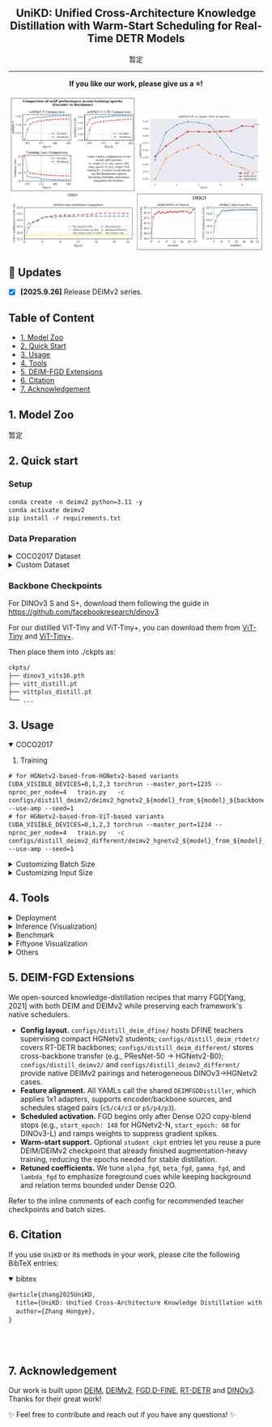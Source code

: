 <h2 align="center">
  UniKD: Unified Cross-Architecture Knowledge Distillation with Warm-Start Scheduling for Real-Time DETR Models
</h2>

<p align="center">
    暂定
</p>

---

  

<p align="center">
<strong>If you like our work, please give us a ⭐!</strong>
</p>


<p align="center">
  <img src="./figures/encoder_vs_backbone.png" alt="Image 1" width="49%">
  <img src="./figures/DEIM-FGD-conflict.png" alt="Image 2" width="49%">
  <img src="./figures/Atto-Pico_vs_Atto-Dinov3-S.png" alt="Image 2" width="49%">
  <img src="./figures/Atto-S_vs_Atto-Pico.png" alt="Image 2" width="49%">

</p>

</details>

 
  
## 🚀 Updates
- [x] **\[2025.9.26\]** Release DEIMv2 series.

## Table of Content
* [1. Model Zoo](#1-model-zoo)
* [2. Quick Start](#2-quick-start)
* [3. Usage](#3-usage)
* [4. Tools](#4-tools)
* [5. DEIM-FGD Extensions](#5-deim-fgd-extensions)
* [6. Citation](#6-citation)
* [7. Acknowledgement](#7-acknowledgement)
  
  
## 1. Model Zoo
暂定




## 2. Quick start

### Setup

```shell
conda create -n deimv2 python=3.11 -y
conda activate deimv2
pip install -r requirements.txt
```


### Data Preparation

<details>
<summary> COCO2017 Dataset </summary>

1. Download COCO2017 from [OpenDataLab](https://opendatalab.com/OpenDataLab/COCO_2017) or [COCO](https://cocodataset.org/#download).
1. Modify paths in [coco_detection.yml](./configs/dataset/coco_detection.yml)

    ```yaml
    train_dataloader:
        img_folder: /data/COCO2017/train2017/
        ann_file: /data/COCO2017/annotations/instances_train2017.json
    val_dataloader:
        img_folder: /data/COCO2017/val2017/
        ann_file: /data/COCO2017/annotations/instances_val2017.json
    ```

</details>

<details>
<summary>Custom Dataset</summary>

To train on your custom dataset, you need to organize it in the COCO format. Follow the steps below to prepare your dataset:

1. **Set `remap_mscoco_category` to `False`:**

    This prevents the automatic remapping of category IDs to match the MSCOCO categories.

    ```yaml
    remap_mscoco_category: False
    ```

2. **Organize Images:**

    Structure your dataset directories as follows:

    ```shell
    dataset/
    ├── images/
    │   ├── train/
    │   │   ├── image1.jpg
    │   │   ├── image2.jpg
    │   │   └── ...
    │   ├── val/
    │   │   ├── image1.jpg
    │   │   ├── image2.jpg
    │   │   └── ...
    └── annotations/
        ├── instances_train.json
        ├── instances_val.json
        └── ...
    ```

    - **`images/train/`**: Contains all training images.
    - **`images/val/`**: Contains all validation images.
    - **`annotations/`**: Contains COCO-formatted annotation files.

3. **Convert Annotations to COCO Format:**

    If your annotations are not already in COCO format, you'll need to convert them. You can use the following Python script as a reference or utilize existing tools:

    ```python
    import json

    def convert_to_coco(input_annotations, output_annotations):
        # Implement conversion logic here
        pass

    if __name__ == "__main__":
        convert_to_coco('path/to/your_annotations.json', 'dataset/annotations/instances_train.json')
    ```

4. **Update Configuration Files:**

    Modify your [custom_detection.yml](./configs/dataset/custom_detection.yml).

    ```yaml
    task: detection

    evaluator:
      type: CocoEvaluator
      iou_types: ['bbox', ]

    num_classes: 123 # your dataset classes
    remap_mscoco_category: False

    train_dataloader:
      type: DataLoader
      dataset:
        type: CocoDetection
        img_folder: /data/yourdataset/train
        ann_file: /data/yourdataset/train/train.json
        return_masks: False
        transforms:
          type: Compose
          ops: ~
      shuffle: True
      num_workers: 4
      drop_last: True
      collate_fn:
        type: BatchImageCollateFunction

    val_dataloader:
      type: DataLoader
      dataset:
        type: CocoDetection
        img_folder: /data/yourdataset/val
        ann_file: /data/yourdataset/val/ann.json
        return_masks: False
        transforms:
          type: Compose
          ops: ~
      shuffle: False
      num_workers: 4
      drop_last: False
      collate_fn:
        type: BatchImageCollateFunction
    ```

</details>

### Backbone Checkpoints

For DINOv3 S and S+, download them following the guide in https://github.com/facebookresearch/dinov3

For our distilled ViT-Tiny and ViT-Tiny+, you can download them from [ViT-Tiny](https://drive.google.com/file/d/1YMTq_woOLjAcZnHSYNTsNg7f0ahj5LPs/view?usp=sharing) and [ViT-Tiny+](https://drive.google.com/file/d/1COHfjzq5KfnEaXTluVGEOMdhpuVcG6Jt/view?usp=sharing).

Then place them into ./ckpts as:

```shell
ckpts/
├── dinov3_vits16.pth
├── vitt_distill.pt
├── vittplus_distill.pt
└── ...
```


## 3. Usage
<details open>
<summary> COCO2017 </summary>

1. Training
```shell
# for HGNetv2-based-from-HGNetv2-based variants
CUDA_VISIBLE_DEVICES=0,1,2,3 torchrun --master_port=1235 --nproc_per_node=4   train.py   -c configs/distill_deimv2/deimv2_hgnetv2_${model}_from_${model}_${backbone/encoder}_distill.yml   --use-amp --seed=1
# for HGNetv2-based-from-ViT-based variants
CUDA_VISIBLE_DEVICES=0,1,2,3 torchrun --master_port=1234 --nproc_per_node=4   train.py   -c configs/distill_deimv2_different/deimv2_hgnetv2_${model}_from_${model}_${backbone/encoder}_distill.yml   --use-amp --seed=1
```

<details>
<summary> Customizing Batch Size </summary>

For example, if you want to double the total batch size when training D-FINE-L on COCO2017, here are the steps you should follow:

1. **Modify your [dataloader.yml](./configs/base/dataloader.yml)** to increase the `total_batch_size`:

    ```yaml
    train_dataloader:
        total_batch_size: 64  # Previously it was 32, now doubled
    ```

2. **Modify your [deim_hgnetv2_l_coco.yml](./configs/deim_dfine/deim_hgnetv2_l_coco.yml)**. Here’s how the key parameters should be adjusted:

    ```yaml
    optimizer:
    type: AdamW
    params:
        -
        params: '^(?=.*backbone)(?!.*norm|bn).*$'
        lr: 0.000025  # doubled, linear scaling law
        -
        params: '^(?=.*(?:encoder|decoder))(?=.*(?:norm|bn)).*$'
        weight_decay: 0.

    lr: 0.0005  # doubled, linear scaling law
    betas: [0.9, 0.999]
    weight_decay: 0.0001  # need a grid search

    ema:  # added EMA settings
        decay: 0.9998  # adjusted by 1 - (1 - decay) * 2
        warmups: 500  # halved

    lr_warmup_scheduler:
        warmup_duration: 250  # halved
    ```

</details>


<details>
<summary> Customizing Input Size </summary>

If you'd like to train **DEIM** on COCO2017 with an input size of 320x320, follow these steps:

1. **Modify your [dataloader.yml](./configs/base/dataloader.yml)**:

    ```yaml

    train_dataloader:
    dataset:
        transforms:
            ops:
                - {type: Resize, size: [320, 320], }
    collate_fn:
        base_size: 320
    dataset:
        transforms:
            ops:
                - {type: Resize, size: [320, 320], }
    ```

2. **Modify your [dfine_hgnetv2.yml](./configs/base/dfine_hgnetv2.yml)**:

    ```yaml
    eval_spatial_size: [320, 320]
    ```

</details>

## 4. Tools
<details>
<summary> Deployment </summary>

<!-- <summary>4. Export onnx </summary> -->
1. Setup
```shell
pip install onnx onnxsim
```

2. Export onnx
```shell
python tools/deployment/export_onnx.py --check -c configs/deimv2/deimv2_dinov3_${model}_coco.yml -r model.pth
```

3. Export [tensorrt](https://docs.nvidia.com/deeplearning/tensorrt/install-guide/index.html)
```shell
trtexec --onnx="model.onnx" --saveEngine="model.engine" --fp16
```

</details>

<details>
<summary> Inference (Visualization) </summary>


1. Setup
```shell
pip install -r tools/inference/requirements.txt
```


<!-- <summary>5. Inference </summary> -->
2. Inference (onnxruntime / tensorrt / torch)

Inference on images and videos is now supported.
```shell
python tools/inference/onnx_inf.py --onnx model.onnx --input image.jpg  # video.mp4
python tools/inference/trt_inf.py --trt model.engine --input image.jpg
python tools/inference/torch_inf.py -c configs/deimv2/deimv2_dinov3_${model}_coco.yml -r model.pth --input image.jpg --device cuda:0
```
</details>

<details>
<summary> Benchmark </summary>

1. Setup
```shell
pip install -r tools/benchmark/requirements.txt
```

<!-- <summary>6. Benchmark </summary> -->
2. Model FLOPs, MACs, and Params
```shell
python tools/benchmark/get_info.py -c configs/deimv2/deimv2_dinov3_${model}_coco.yml
```

2. TensorRT Latency
```shell
python tools/benchmark/trt_benchmark.py --COCO_dir path/to/COCO2017 --engine_dir model.engine
```
</details>

<details>
<summary> Fiftyone Visualization  </summary>

1. Setup
```shell
pip install fiftyone
```
4. Voxel51 Fiftyone Visualization ([fiftyone](https://github.com/voxel51/fiftyone))
```shell
python tools/visualization/fiftyone_vis.py -c configs/deimv2/deimv2_dinov3_${model}_coco.yml -r model.pth
```
</details>

<details>
<summary> Others </summary>

1. Auto Resume Training
```shell
bash reference/safe_training.sh
```

2. Converting Model Weights
```shell
python reference/convert_weight.py model.pth
```
</details>


## 5. DEIM-FGD Extensions
We open-sourced knowledge-distillation recipes that marry FGD[Yang, 2021] with both DEIM and DEIMv2 while preserving each framework's native schedulers.

- **Config layout.** `configs/distill_deim_dfine/` hosts DFINE teachers supervising compact HGNetv2 students; `configs/distill_deim_rtdetr/` covers RT-DETR backbones; `configs/distill_deim_different/` stores cross-backbone transfer (e.g., PResNet-50 -> HGNetv2-B0); `configs/distill_deimv2/` and `configs/distill_deimv2_different/` provide native DEIMv2 pairings and heterogeneous DINOv3->HGNetv2 cases.
- **Feature alignment.** All YAMLs call the shared `DEIMFGDDistiller`, which applies 1x1 adapters, supports encoder/backbone sources, and schedules staged pairs (`c5/c4/c3` or `p5/p4/p3`).
- **Scheduled activation.** FGD begins only after Dense O2O copy-blend stops (e.g., `start_epoch: 148` for HGNetv2-N, `start_epoch: 60` for DINOv3-L) and ramps weights to suppress gradient spikes.
- **Warm-start support.** Optional `student_ckpt` entries let you reuse a pure DEIM/DEIMv2 checkpoint that already finished augmentation-heavy training, reducing the epochs needed for stable distillation.
- **Retuned coefficients.** We tune `alpha_fgd`, `beta_fgd`, `gamma_fgd`, and `lambda_fgd` to emphasize foreground cues while keeping background and relation terms bounded under Dense O2O.

Refer to the inline comments of each config for recommended teacher checkpoints and batch sizes.

## 6. Citation
If you use `UniKD` or its methods in your work, please cite the following BibTeX entries:
<details open>
<summary> bibtex </summary>

```latex
@article{zhang2025UniKD,
  title={UniKD: Unified Cross-Architecture Knowledge Distillation with Warm-Start Scheduling for Real-Time DETR Models},
  author={Zhang Hongye},
}


  
```
</details>

## 7. Acknowledgement
Our work is built upon [DEIM](https://github.com/Intellindust-AI-Lab/DEIM), [DEIMv2](https://github.com/Intellindust-AI-Lab/DEIMv2), [FGD](https://github.com/yzd-v/FGD),[D-FINE](https://github.com/Peterande/D-FINE), [RT-DETR](https://github.com/lyuwenyu/RT-DETR) and [DINOv3](https://github.com/facebookresearch/dinov3). Thanks for their great work!

✨ Feel free to contribute and reach out if you have any questions! ✨
